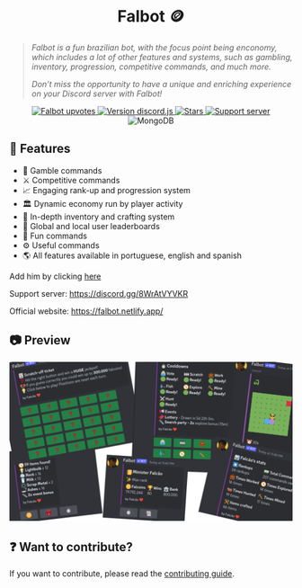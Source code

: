 <h1 align="center"> Falbot 🪙 </h1>
<blockquote>
<p><i>
Falbot is a fun brazilian bot, with the focus point being enconomy, which includes a lot of other features and systems, such as gambling, inventory, progression, competitive commands, and much more. 

Don’t miss the opportunity to have a unique and enriching experience on your Discord server with Falbot!
</i></p>
</blockquote>

<p align="center">
    <a title="Top.gg page" href="https://top.gg/bot/742331813539872798">
        <img src="https://top.gg/api/widget/upvotes/742331813539872798.svg" alt="Falbot upvotes">
    </a>
    <a title="Version discord.js" href="https://www.npmjs.com/package/discord.js">
        <img src="https://img.shields.io/badge/discord.js-v14.9.0-blue.svg?logo=npm" alt="Version discord.js">
    </a>
    <a title="Stars" href="https://github.com/falcao-g/falbot">
        <img src="https://img.shields.io/github/stars/falcao-g/falbot" alt="Stars">
    </a>
    <a title="Support server" href="https://discord.gg/8WrAtVYVKR">
        <img src="https://img.shields.io/discord/742332099788275732.svg?&logo=discord&logoColor=ffffff&color=7389D8&labelColor=6A7EC2&label=Support" alt="Support server">
    </a>
    <img src="https://img.shields.io/badge/MongoDB--darkgreen.svg?logo=mongodb" alt="MongoDB">
</p>

## 🚀 Features

- 🎲 Gamble commands
- ⚔️ Competitive commands
- 📈 Engaging rank-up and progression system
- 🏛️ Dynamic economy run by player activity
- 🎒 In-depth inventory and crafting system
- 👑 Global and local user leaderboards
- 🎉 Fun commands
- ⚙️ Useful commands
- 🌎 All features available in portuguese, english and spanish

Add him by clicking [here](https://discord.com/api/oauth2/authorize?client_id=742331813539872798&permissions=0&scope=bot%20applications.commands)

Support server: <https://discord.gg/8WrAtVYVKR>

Official website: <https://falbot.netlify.app/>

## 📷 Preview

<img src='./src/assets/preview.png'>

## ❓ Want to contribute?

If you want to contribute, please read the [contributing guide](CONTRIBUTING.md).
